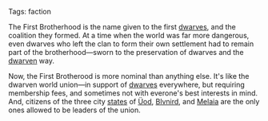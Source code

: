 Tags: faction

The First Brotherhood is the name given to the first [dwarves](Dwarves), and the coalition they formed. At a time when the world was far more dangerous, even dwarves who left the clan to form their own settlement had to remain part of the brotherhood—sworn to the preservation of dwarves and the [dwarven](Dwarves) way.

Now, the First Brotherood is more nominal than anything else. It's like the dwarven world union—in support of [dwarves](Dwarves) everywhere, but requiring membership fees, and sometimes not with everone's best interests in mind. And, citizens of the three city [states](States) of [Üod](Üod), [Blvnird](Blvnird), and [Melaia](Melaia) are the only ones allowed to be leaders of the union.